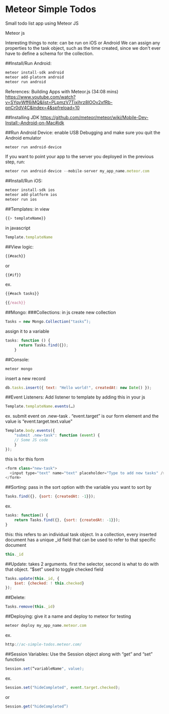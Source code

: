 # Meteor Simple Todos
Small todo list app using Meteor JS

Meteor js

Interesting things to note:
can be run on iOS or Android
We can assign any properties to the task object, such as the time created, since we don't ever have to define a schema for the collection.

##Install/Run Android:
```js
meteor install-sdk android
meteor add-platorm android
meteor run android
```
References: Building Apps with Meteor.js (34:08 mins)
https://www.youtube.com/watch?v=SYqyWff6iMQ&list=PLpmzV7Tixihrz8lOOv2xfRb-pnCr0dV4C&index=4&spfreload=10

##Installing JDK
https://github.com/meteor/meteor/wiki/Mobile-Dev-Install:-Android-on-Mac#jdk

##Run Android Device:
enable USB Debugging and make sure you quit the Android emulator
```js
meteor run android-device
```

If you want to point your app to the server you deployed in the previous step, run:
```js
meteor run android-device --mobile-server my_app_name.meteor.com
```

##Install/Run iOS:
```js
meteor install-sdk ios
meteor add-platform ios
meteor run ios
```

##Templates:
in view
```js
{{> templateName}}
```
in javascript
```js
Template.templateName
```

##View logic:
```js
{{#each}}
```
or 
```js
{{#if}}
```
ex.
```js
{{#each tasks}}

{{/each}}
```

##Mongo:
###Collections:
in js create new collection
```js
Tasks = new Mongo.Collection("tasks”);
```
assign it to a variable
```js
tasks: function () {
      return Tasks.find({});
    }
```

##Console:
```js
meteor mongo
```
insert a new record
```js
db.tasks.insert({ text: "Hello world!", createdAt: new Date() });
```

##Event Listeners:
Add listener to template by adding this in your js
```js
Template.templateName.events(…)
```
ex. submit event on .new-task . “event.target” is our form element and the value is “event.target.text.value"
```js
Template.body.events({
    "submit .new-task": function (event) {
	// Some JS code
	}
});
```
this is for this form
```js
<form class="new-task">
  <input type="text" name="text" placeholder="Type to add new tasks" />
</form>
```

##Sorting:
pass in the sort option with the variable you want to sort by
```js
Tasks.find({}, {sort: {createdAt: -1}});
```
ex.
```js
tasks: function() {
	return Tasks.find({}, {sort: {createdAt: -1}});
}
```

this:
this refers to an individual task object. In a collection, every inserted document has a unique _id field that can be used to refer to that specific document
```js
this._id
```

##Update:
takes 2 arguments. first the selector, second is what to do with that object. “$set” used to toggle checked field
```js
Tasks.update(this._id, {
	$set: {checked: ! this.checked}
});
```

##Delete:
```js
Tasks.remove(this._id)
```

##Deploying:
give it a name and deploy to meteor for testing
```js
meteor deploy my_app_name.meteor.com
```
ex.
```js
http://ac-simple-todos.meteor.com/
```

##Session Variables:
Use the Session object along with “get” and “set” functions
```js
Session.set(“variableName", value);
```
ex. 
```js
Session.set("hideCompleted", event.target.checked);
```
or
```js
Session.get("hideCompleted”)
```













